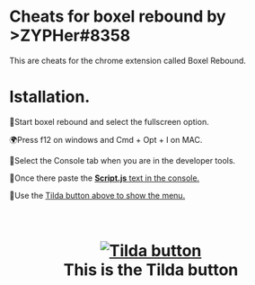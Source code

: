 # Cheats for boxel rebound by >ZYPHer#8358
This are cheats for the chrome extension called Boxel Rebound.



# Istallation. 

📂Start boxel rebound and select the fullscreen option.

🌍Press f12 on windows and Cmd + Opt + I on MAC.

👿Select the Console tab when you are in the developer tools.

👀Once there paste the [**Script.js** text in the console.](https://github.com/OMYGA-cmd/boxel-rebound-cheats/blob/main/script.js)

🥶Use the [Tilda button above to show the menu.](https://qph.fs.quoracdn.net/main-qimg-ff8436a338c4435a98fe4f5874ce42d2-c)

<h1 align="center">
  <br>
  <a href="https://discord.gg/DcEMZNBkSG"><img src="https://qph.fs.quoracdn.net/main-qimg-ff8436a338c4435a98fe4f5874ce42d2-c" alt="Tilda button"></a>
  <br>
  This is the Tilda button
  <br>
</h1>

